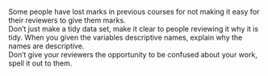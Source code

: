 Some people have lost marks in previous courses for not making it easy for their reviewers to give them marks.  
Don’t just make a tidy data set, make it clear to people reviewing it why it is tidy. When you given the variables descriptive names, explain why the names are descriptive.  
Don’t give your reviewers the opportunity to be confused about your work, spell it out to them.

